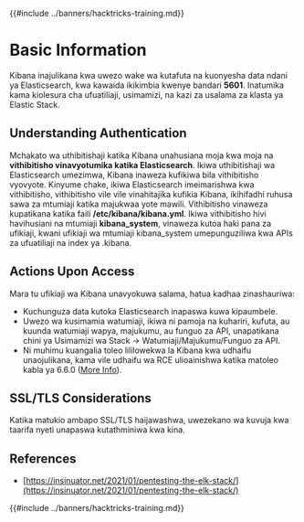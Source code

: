 {{#include ../banners/hacktricks-training.md}}

# Basic Information

Kibana inajulikana kwa uwezo wake wa kutafuta na kuonyesha data ndani ya Elasticsearch, kwa kawaida ikikimbia kwenye bandari **5601**. Inatumika kama kiolesura cha ufuatiliaji, usimamizi, na kazi za usalama za klasta ya Elastic Stack.

## Understanding Authentication

Mchakato wa uthibitishaji katika Kibana unahusiana moja kwa moja na **vithibitisho vinavyotumika katika Elasticsearch**. Ikiwa uthibitishaji wa Elasticsearch umezimwa, Kibana inaweza kufikiwa bila vithibitisho vyovyote. Kinyume chake, ikiwa Elasticsearch imeimarishwa kwa vithibitisho, vithibitisho vile vile vinahitajika kufikia Kibana, ikihifadhi ruhusa sawa za mtumiaji katika majukwaa yote mawili. Vithibitisho vinaweza kupatikana katika faili **/etc/kibana/kibana.yml**. Ikiwa vithibitisho hivi havihusiani na mtumiaji **kibana_system**, vinaweza kutoa haki pana za ufikiaji, kwani ufikiaji wa mtumiaji kibana_system umepunguziliwa kwa APIs za ufuatiliaji na index ya .kibana.

## Actions Upon Access

Mara tu ufikiaji wa Kibana unavyokuwa salama, hatua kadhaa zinashauriwa:

- Kuchunguza data kutoka Elasticsearch inapaswa kuwa kipaumbele.
- Uwezo wa kusimamia watumiaji, ikiwa ni pamoja na kuhariri, kufuta, au kuunda watumiaji wapya, majukumu, au funguo za API, unapatikana chini ya Usimamizi wa Stack -> Watumiaji/Majukumu/Funguo za API.
- Ni muhimu kuangalia toleo lililowekwa la Kibana kwa udhaifu unaojulikana, kama vile udhaifu wa RCE ulioainishwa katika matoleo kabla ya 6.6.0 ([More Info](https://insinuator.net/2021/01/pentesting-the-elk-stack/index.html#ref2)).

## SSL/TLS Considerations

Katika matukio ambapo SSL/TLS haijawashwa, uwezekano wa kuvuja kwa taarifa nyeti unapaswa kutathminiwa kwa kina.

## References

- [https://insinuator.net/2021/01/pentesting-the-elk-stack/](https://insinuator.net/2021/01/pentesting-the-elk-stack/)

{{#include ../banners/hacktricks-training.md}}

